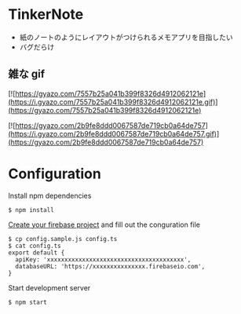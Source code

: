 # TinkerNote

- 紙のノートのようにレイアウトがつけられるメモアプリを目指したい
- バグだらけ

## 雑な gif

[![https://gyazo.com/7557b25a041b399f8326d4912062121e](https://i.gyazo.com/7557b25a041b399f8326d4912062121e.gif)](https://gyazo.com/7557b25a041b399f8326d4912062121e)

[![https://gyazo.com/2b9fe8ddd0067587de719cb0a64de757](https://i.gyazo.com/2b9fe8ddd0067587de719cb0a64de757.gif)](https://gyazo.com/2b9fe8ddd0067587de719cb0a64de757)

# Configuration

Install npm dependencies

```
$ npm install
```

[Create your firebase project](https://console.firebase.google.com/) and fill out the conguration file

```
$ cp config.sample.js config.ts
$ cat config.ts
export default {
  apiKey: 'xxxxxxxxxxxxxxxxxxxxxxxxxxxxxxxxxxxxxxx',
  databaseURL: 'https://xxxxxxxxxxxxxxx.firebaseio.com',
}
```

Start development server

```
$ npm start
```
